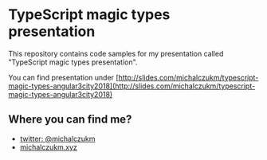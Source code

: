 # TypeScript magic types presentation

This repository contains code samples for my presentation called "TypeScript magic types presentation".

You can find presentation under [http://slides.com/michalczukm/typescript-magic-types-angular3city2018](http://slides.com/michalczukm/typescript-magic-types-angular3city2018)

## Where you can find me?

* [twitter: @michalczukm](https://twitter.com/michalczukm)
* [michalczukm.xyz](https://michalczukm.xyz)